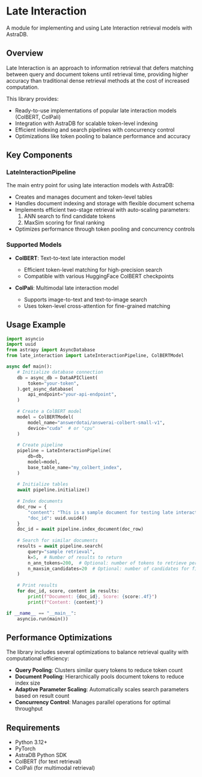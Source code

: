 # Late Interaction

A module for implementing and using Late Interaction retrieval models with AstraDB.

## Overview

Late Interaction is an approach to information retrieval that defers matching between query and document tokens until retrieval time, providing higher accuracy than traditional dense retrieval methods at the cost of increased computation.

This library provides:

- Ready-to-use implementations of popular late interaction models (ColBERT, ColPali)
- Integration with AstraDB for scalable token-level indexing
- Efficient indexing and search pipelines with concurrency control
- Optimizations like token pooling to balance performance and accuracy

## Key Components

### LateInteractionPipeline

The main entry point for using late interaction models with AstraDB:

- Creates and manages document and token-level tables
- Handles document indexing and storage with flexible document schema
- Implements efficient two-stage retrieval with auto-scaling parameters:
  1. ANN search to find candidate tokens
  2. MaxSim scoring for final ranking
- Optimizes performance through token pooling and concurrency controls

### Supported Models

- **ColBERT**: Text-to-text late interaction model
  - Efficient token-level matching for high-precision search
  - Compatible with various HuggingFace ColBERT checkpoints

- **ColPali**: Multimodal late interaction model
  - Supports image-to-text and text-to-image search
  - Uses token-level cross-attention for fine-grained matching

## Usage Example

```python
import asyncio
import uuid
from astrapy import AsyncDatabase
from late_interaction import LateInteractionPipeline, ColBERTModel

async def main():
    # Initialize database connection
    db = async_db = DataAPIClient(
        token="your-token",
    ).get_async_database(
        api_endpoint="your-api-endpoint",
    )
    
    # Create a ColBERT model
    model = ColBERTModel(
        model_name="answerdotai/answerai-colbert-small-v1",
        device="cuda"  # or "cpu"
    )
    
    # Create pipeline
    pipeline = LateInteractionPipeline(
        db=db,
        model=model,
        base_table_name="my_colbert_index",
    )
    
    # Initialize tables
    await pipeline.initialize()
    
    # Index documents
    doc_row = {
        "content": "This is a sample document for testing late interaction retrieval.",
        "doc_id": uuid.uuid4()
    }
    doc_id = await pipeline.index_document(doc_row)
    
    # Search for similar documents
    results = await pipeline.search(
        query="sample retrieval",
        k=5,  # Number of results to return
        n_ann_tokens=200,  # Optional: number of tokens to retrieve per query token
        n_maxsim_candidates=20  # Optional: number of candidates for final scoring
    )
    
    # Print results
    for doc_id, score, content in results:
        print(f"Document: {doc_id}, Score: {score:.4f}")
        print(f"Content: {content}")

if __name__ == "__main__":
    asyncio.run(main())
```

## Performance Optimizations

The library includes several optimizations to balance retrieval quality with computational efficiency:

- **Query Pooling**: Clusters similar query tokens to reduce token count
- **Document Pooling**: Hierarchically pools document tokens to reduce index size
- **Adaptive Parameter Scaling**: Automatically scales search parameters based on result count
- **Concurrency Control**: Manages parallel operations for optimal throughput

## Requirements

- Python 3.12+
- PyTorch
- AstraDB Python SDK
- ColBERT (for text retrieval)
- ColPali (for multimodal retrieval)
